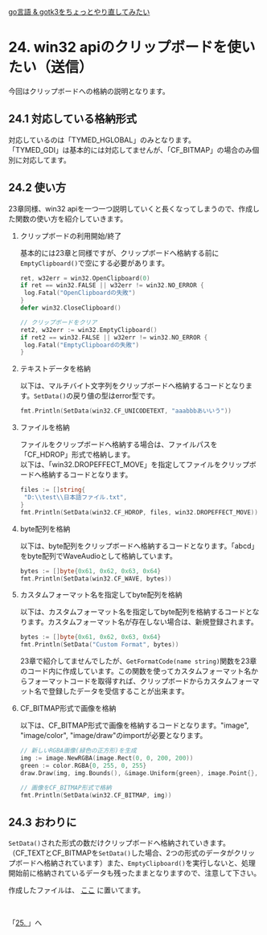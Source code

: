 [go言語 & gotk3をちょっとやり直してみたい](../../README.md#go%E8%A8%80%E8%AA%9Egotk3%E3%82%92%E3%81%A1%E3%82%87%E3%81%A3%E3%81%A8%E3%82%84%E3%82%8A%E7%9B%B4%E3%81%97%E3%81%A6%E3%81%BF%E3%81%9F%E3%81%84)  

# 24. win32 apiのクリップボードを使いたい（送信）  

今回はクリップボードへの格納の説明となります。  

## 24.1 対応している格納形式  

対応しているのは「TYMED_HGLOBAL」のみとなります。   
「TYMED_GDI」は基本的には対応してませんが、「CF_BITMAP」の場合のみ個別に対応してます。  

## 24.2 使い方  

23章同様、win32 apiを一つ一つ説明していくと長くなってしまうので、作成した関数の使い方を紹介していきます。  

1. クリップボードの利用開始/終了  

   基本的には23章と同様ですが、クリップボードへ格納する前に`EmptyClipboard()`で空にする必要があります。  

   ```go
   ret, w32err = win32.OpenClipboard(0)
   if ret == win32.FALSE || w32err != win32.NO_ERROR {
   	log.Fatal("OpenClipboardの失敗")
   }
   defer win32.CloseClipboard()

   // クリップボードをクリア
   ret2, w32err := win32.EmptyClipboard()
   if ret2 == win32.FALSE || w32err != win32.NO_ERROR {
   	log.Fatal("EmptyClipboardの失敗")
   }
   ```

1. テキストデータを格納  
   
   以下は、マルチバイト文字列をクリップボードへ格納するコードとなります。`SetData()`の戻り値の型はerror型です。  
   
   ```go
   fmt.Println(SetData(win32.CF_UNICODETEXT, "aaabbbあいいう"))
   ```

1. ファイルを格納  

   ファイルをクリップボードへ格納する場合は、ファイルパスを「CF_HDROP」形式で格納します。  
   以下は、「win32.DROPEFFECT_MOVE」を指定してファイルをクリップボードへ格納するコードとなります。

   ```go
   files := []string{
   	"D:\\test\\日本語ファイル.txt",
   }
   fmt.Println(SetData(win32.CF_HDROP, files, win32.DROPEFFECT_MOVE))
   ```

1. byte配列を格納  

   以下は、byte配列をクリップボードへ格納するコードとなります。「abcd」をbyte配列でWaveAudioとして格納しています。  

   ```go
   bytes := []byte{0x61, 0x62, 0x63, 0x64}
   fmt.Println(SetData(win32.CF_WAVE, bytes))
   ```

1. カスタムフォーマット名を指定してbyte配列を格納  

   以下は、カスタムフォーマット名を指定してbyte配列を格納するコードとなります。カスタムフォーマット名が存在しない場合は、新規登録されます。  

   ```go
   bytes := []byte{0x61, 0x62, 0x63, 0x64}
   fmt.Println(SetData("Custom Format", bytes))
   ```

   23章で紹介してませんでしたが、`GetFormatCode(name string)`関数を23章のコード内に作成しています。この関数を使ってカスタムフォーマット名からフォーマットコードを取得すれば、クリップボードからカスタムフォーマット名で登録したデータを受信することが出来ます。  

1. CF_BITMAP形式で画像を格納  

   以下は、CF_BITMAP形式で画像を格納するコードとなります。"image", "image/color", "image/draw"のimportが必要となります。  

   ```go
   // 新しいRGBA画像(緑色の正方形)を生成
   img := image.NewRGBA(image.Rect(0, 0, 200, 200))
   green := color.RGBA{0, 255, 0, 255}
   draw.Draw(img, img.Bounds(), &image.Uniform{green}, image.Point{}, draw.Src)
   
   // 画像をCF_BITMAP形式で格納
   fmt.Println(SetData(win32.CF_BITMAP, img))
   ```

## 24.3 おわりに  

`SetData()`された形式の数だけクリップボードへ格納されていきます。（CF_TEXTとCF_BITMAPを`SetData()`した場合、2つの形式のデータがクリップボードへ格納されています）また、`EmptyClipboard()`を実行しないと、処理開始前に格納されているデータも残ったままとなりますので、注意して下さい。  


作成したファイルは、
[ここ](24_SetClipBoard.go)
に置いてます。  

</br>

「[25. ](../25/README.md)」へ
